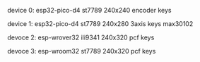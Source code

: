 device 0:
esp32-pico-d4
st7789 240x240
encoder keys

device 1:
esp32-pico-d4
st7789 240x280
3axis keys
max30102

devoce 2:
esp-wrover32
ili9341 240x320
pcf keys

devoce 3:
esp-wroom32
st7789 240x320
pcf keys

